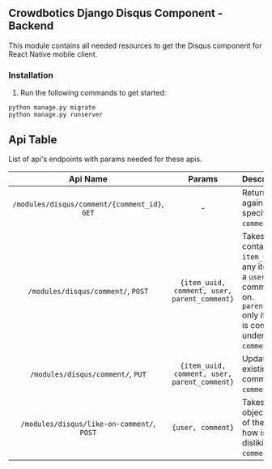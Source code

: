 ## Crowdbotics Django Disqus Component - Backend

This module contains all needed resources to get the Disqus component for React
Native mobile client.


### Installation
1. Run the following commands to get started:

```
python manage.py migrate
python manage.py runserver
```


## Api Table
List of api's endpoints with params needed for these apis.

|                   Api Name                    |                    Params                     | Description                                                                                                                                           |
|:---------------------------------------------:|:---------------------------------------------:|:------------------------------------------------------------------------------------------------------------------------------------------------------|
| `/modules/disqus/comment/{comment_id}`, `GET` |                       -                       | Returns details against the specified `comment_id`.                                                                                                   |
|      `/modules/disqus/comment/`, `POST`       | `{item_uuid, comment, user, parent_comment}`  | Takes object containing the `item_uuid`of any item/post a `user` is commenting on. `parent_comment` only if the user is commenting under a `comment`. |
|       `/modules/disqus/comment/`, `PUT`       | `{item_uuid, comment, user, parent_comment}`  | Updates an existing comment `comment`.                                                                                                                |
|  `/modules/disqus/like-on-comment/`, `POST`   |               `{user, comment}`               | Takes an object with id of the `user` how is liking or disliking the `comment`.                                                                       |